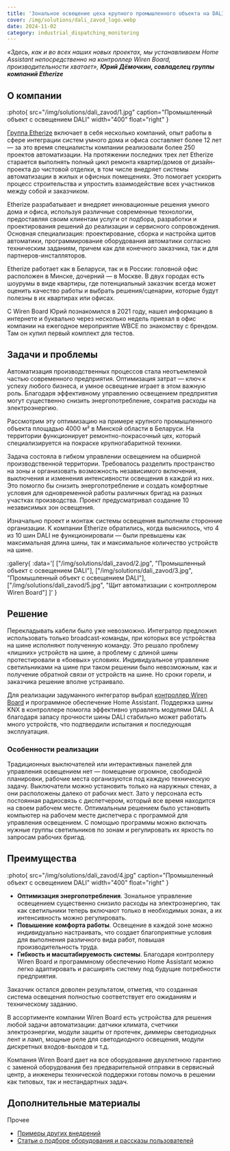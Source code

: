 ```yaml
---
title: 'Зональное освещение цеха крупного промышленного объекта на DALI'
cover: /img/solutions/dali_zavod_logo.webp
date: 2024-11-02
category: industrial_dispatching_monitoring
---
```


_«Здесь, как и во всех наших новых проектах, мы устанавливаем Home Assistant непосредственно на контроллер Wiren Board, производительности хватает», **Юрий Дёмочкин, совладелец группы компаний Etherize**_

## О компании

:photo{
    src="/img/solutions/dali_zavod/1.jpg"
    caption="Промышленный объект с освещением DALI"
    width="400"
    float="right"
}

[Группа Etherize](https://etherize.ru/) включает в себя несколько компаний, опыт работы в сфере интеграции систем умного дома и офиса составляет более 12 лет — за это время специалисты компании реализовали более 250 проектов автоматизации. На протяжении последних трех лет Etherize старается выполнять полный цикл ремонта квартир/домов от дизайн-проекта до чистовой отделки, в том числе внедряет системы автоматизации в жилых и офисных помещениях. Это помогает ускорить процесс строительства и упростить взаимодействие всех участников между собой и заказчиком.

Etherize разрабатывает и внедряет инновационные решения умного дома и офиса, используя различные современные технологии, предоставляя своим клиентам услуги от подбора, разработки и проектирования решений до реализации и сервисного сопровождения. Основная специализация: проектирование, сборка и настройка щитов автоматики, программирование оборудования автоматики согласно техническим заданиям, причем как для конечного заказчика, так и для партнеров-инсталляторов.

Etherize работает как в Беларуси, так и в России: головной офис расположен в Минске, дочерний — в Москве. В двух городах есть шоурумы в виде квартиры, где потенциальный заказчик всегда может оценить качество работы и выбрать решения/сценарии, которые будут полезны в их квартирах или офисах.

С Wiren Board Юрий познакомился в 2021 году, нашел информацию в интернете и буквально через несколько недель приехал в офис компании на ежегодное мероприятие WBCE по знакомству с брендом. Там он купил первый комплект для тестов.


## Задачи и проблемы

Автоматизация производственных процессов стала неотъемлемой частью современного предприятия. Оптимизация затрат — ключ к успеху любого бизнеса, и умное освещение играет в этом важную роль. Благодаря эффективному управлению освещением предприятия могут существенно снизить энергопотребление, сократив расходы на электроэнергию.

Рассмотрим эту оптимизацию на примере крупного промышленного объекта площадью 4000 м² в Минской области в Беларуси. На территории функционирует ремонтно-покрасочный цех, который специализируется на покраске крупногабаритной техники.

Задача состояла в гибком управлении освещением на обширной производственной территории. Требовалось разделить пространство на зоны и организовать возможность независимого включения, выключения и изменения интенсивности освещения в каждой из них. Это помогло бы снизить энергопотребление и создать комфортные условия для одновременной работы различных бригад на разных участках производства. Проект предусматривал создание 10 независимых зон освещения.

Изначально проект и монтаж системы освещения выполнили сторонние организации. К компании Etherize обратились, когда выяснилось, что 4 из 10 шин DALI не функционировали — были превышены как максимальная длина шины, так и максимальное количество устройств на шине.

:gallery{
    :data='[
        ["/img/solutions/dali_zavod/2.jpg", "Промышленный объект с освещением DALI"],
        ["/img/solutions/dali_zavod/3.jpg", "Промышленный объект с освещением DALI"],
        ["/img/solutions/dali_zavod/5.jpg", "Щит автоматизации с контроллером Wiren Board"]
    ]'
}

## Решение

Перекладывать кабели было уже невозможно. Интегратор предложил использовать только broadcast-команды, при которых все устройства на шине исполняют полученную команду. Это решало проблему «лишних» устройств на шине, а проблему с длиной шины протестировали в «боевых» условиях.  Индивидуальное управление светильниками на шине при таком решении было невозможным, как и получение обратной связи от устройств на шине. Но сроки горели, и заказчика решение вполне устраивало.

Для реализации задуманного интегратор выбрал [контроллер Wiren Board](https://wirenboard.com/ru/catalog/kontrollery/) и программное обеспечение Home Assistant. Поддержка шины KNX в контроллере помогла эффективно управлять модулями DALI. А благодаря запасу прочности шины DALI стабильно может работать много устройств, что подтвердили испытания и последующая эксплуатация.

### Особенности реализации

Традиционных выключателей или интерактивных панелей для управления освещением нет —  помещение огромное, свободной планировки, рабочие места организуются под каждую техническую задачу. Выключатели можно установить только на наружных стенах, а они расположены далеко от рабочих мест. Зато у персонала есть постоянная радиосвязь с диспетчером, который все время находится на своем рабочем месте. Оптимальным решением было установить компьютер на рабочем месте диспетчера с программой для управления освещением. С помощью программы можно включать нужные группы светильников по зонам и регулировать их яркость по запросам рабочих бригад.

## Преимущества

:photo{
    src="/img/solutions/dali_zavod/4.jpg"
    caption="Промышленный объект с освещением DALI"
    width="400"
    float="right"
}

* **Оптимизация энергопотребления**. Зональное управление освещением существенно снизило расходы на электроэнергию, так как светильники теперь включают только в необходимых зонах, а их интенсивность можно регулировать.  
* **Повышение комфорта работы**. Освещение в каждой зоне можно индивидуально настраивать, что создает благоприятные условия для выполнения различного вида работ, повышая производительность труда.  
* **Гибкость и масштабируемость системы**. Благодаря контроллеру Wiren Board и программному обеспечению Home Assistant можно легко адаптировать и расширять систему под будущие потребности предприятия.

Заказчик остался доволен результатом, отметив, что созданная система освещения полностью соответствует его ожиданиям и техническому заданию. 

В ассортименте компании Wiren Board есть устройства для решения любой задачи автоматизации: датчики климата, счетчики электроэнергии, модули защиты от протечек, диммеры светодиодных лент и ламп, мощные реле для светодиодного освещения, модули дискретных входов-выходов и т.д.

Компания Wiren Board дает на все оборудование двухлетнюю гарантию с заменой оборудования без предварительной отправки в сервисный центр, а инженеры технической поддержки готовы помочь в решении как типовых, так и нестандартных задач.


## Дополнительные материалы

Прочее

- [Примеры других внедрений](../solutions/)
- [Статьи о подборе оборудования и рассказы пользователей](../articles)
